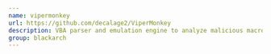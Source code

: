 ```yaml
---
name: vipermonkey
url: https://github.com/decalage2/ViperMonkey
description: VBA parser and emulation engine to analyze malicious macros. URL : https://github.com/decalage2/ViperMonkey Groups : blackarch blackarch-forensic blackarch-malware
group: blackarch
---
```

